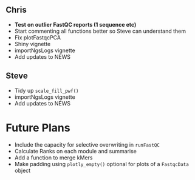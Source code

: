 ## Chris
- **Test on outlier FastQC reports (1 sequence etc)**
- Start commenting all functions better so Steve can understand them
- Fix plotFastqcPCA
- Shiny vignette
- importNgsLogs vignette
- Add updates to NEWS

## Steve

- Tidy up `scale_fill_pwf()`
- importNgsLogs vignette
- Add updates to NEWS

# Future Plans

- Include the capacity for selective overwriting in `runFastQC`
- Calculate Ranks on each module and summarise
- Add a function to merge kMers
- Make padding using `plotly_empty()` optional for plots of a `FastqcData` object

